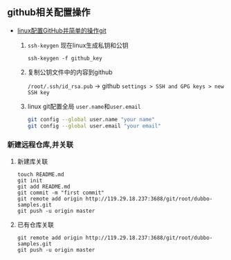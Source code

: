github相关配置操作
---
* [linux配置GitHub并简单的操作git](https://blog.csdn.net/Magic_Ninja/article/details/80640902)

  1. `ssh-keygen` 现在linux生成私钥和公钥
      ```
      ssh-keygen -f github_key
      ```
  1. 复制公钥文件中的内容到github

      `/root/.ssh/id_rsa.pub` -> github `settings > SSH and GPG keys > new SSH key`
  1. linux git配置全局 `user.name`和`user.email`
      ```sh
      git config --global user.name "your name"
      git config --global user.email "your email"
      ```
### 新建远程仓库,并关联

  1. 新建库关联
      ```shell
      touch README.md
      git init
      git add README.md
      git commit -m "first commit"
      git remote add origin http://119.29.18.237:3688/git/root/dubbo-samples.git
      git push -u origin master
      ```

  1. 已有仓库关联
      ```shell
      git remote add origin http://119.29.18.237:3688/git/root/dubbo-samples.git
      git push -u origin master
      ```